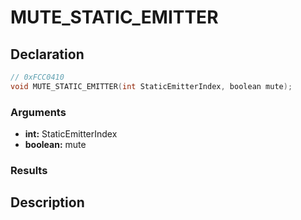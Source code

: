 # MUTE_STATIC_EMITTER

## Declaration
```cpp
// 0xFCC0410
void MUTE_STATIC_EMITTER(int StaticEmitterIndex, boolean mute);
```

### Arguments
- **int:** StaticEmitterIndex
- **boolean:** mute

### Results

## Description

